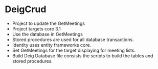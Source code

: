 # DeigCrud
* Project to update the GetMeetings
* Project targets core 3.1
* Use the database in GetMeetings
* Stored procedures are used for all database transactions.
* Identity uses entity frameworks core.
* Set GetMeetings for the target displaying for meeting lists.
* Build Deig Database file consists the scripts to build the tables and stored procedures.
